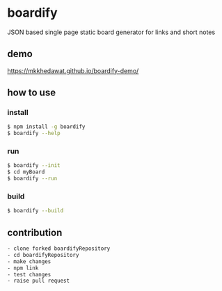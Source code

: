 # boardify

JSON based single page static board generator for links and short notes

## demo

https://mkkhedawat.github.io/boardify-demo/

## how to use

### install
```sh
$ npm install -g boardify
$ boardify --help
```

### run

```sh
$ boardify --init
$ cd myBoard
$ boardify --run

```

### build

```sh
$ boardify --build
```

## contribution

```bash
- clone forked boardifyRepository
- cd boardifyRepository
- make changes
- npm link
- test changes
- raise pull request

```
